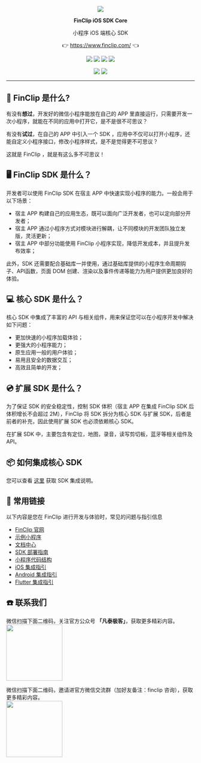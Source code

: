 <p align="center">
    <a href="https://www.finclip.com?from=github">
    <img width="auto" src="https://www.finclip.com/mop/document/images/logo.png">
    </a>
</p>

<p align="center"> 
    <strong>FinClip iOS SDK Core</strong></br>
<p>
<p align="center"> 
        小程序 iOS 端核心 SDK
<p>

<p align="center"> 
	👉 <a href="https://www.finclip.com?from=github">https://www.finclip.com/</a> 👈
</p>

<div align="center">

<a href="#"><img src="https://img.shields.io/badge/%E4%B8%93%E5%B1%9E%E5%BC%80%E5%8F%91%E8%80%85-20000%2B-brightgreen"></a>
<a href="#"><img src="https://img.shields.io/badge/%E5%B7%B2%E4%B8%8A%E6%9E%B6%E5%B0%8F%E7%A8%8B%E5%BA%8F-6000%2B-blue"></a>
<a href="#"><img src="https://img.shields.io/badge/%E5%B7%B2%E9%9B%86%E6%88%90%E5%B0%8F%E7%A8%8B%E5%BA%8F%E5%BA%94%E7%94%A8-75%2B-yellow"></a>
<a href="#"><img src="https://img.shields.io/badge/%E5%AE%9E%E9%99%85%E8%A6%86%E7%9B%96%E7%94%A8%E6%88%B7-2500%20%E4%B8%87%2B-orange"></a>

<a href="https://www.zhihu.com/org/finchat"><img src="https://img.shields.io/badge/FinClip--lightgrey?logo=zhihu&style=social"></a>
<a href="https://www.finclip.com/blog/"><img src="https://img.shields.io/badge/FinClip%20Blog--lightgrey?logo=ghost&style=social"></a>



</div>

-----
## 🤔 FinClip 是什么?

有没有**想过**，开发好的微信小程序能放在自己的 APP 里直接运行，只需要开发一次小程序，就能在不同的应用中打开它，是不是很不可思议？

有没有**试过**，在自己的 APP 中引入一个 SDK ，应用中不仅可以打开小程序，还能自定义小程序接口，修改小程序样式，是不是觉得更不可思议？

这就是 FinClip ，就是有这么多不可思议！

## 🖥 FinClip SDK 是什么？
开发者可以使用 FinClip SDK 在宿主 APP 中快速实现小程序的能力。一般会用于以下场景：
- 宿主 APP 构建自己的应用生态，既可以面向广泛开发者，也可以定向部分开发者；
- 宿主 APP 通过小程序方式对模块进行解耦，让不同模块的开发团队独立发版，灵活更新；
- 宿主 APP 中部分功能使用 FinClip 小程序实现，降低开发成本，并且提升发布效率；

此外，SDK 还需要配合基础库一并使用，通过基础库提供的小程序生命周期钩子、API函数，页面 DOM 创建、渲染以及事件传递等能力为用户提供更加良好的体验。

## 💻 核心 SDK 是什么？
核心 SDK 中集成了丰富的 API 与相关组件，用来保证您可以在小程序开发中解决如下问题：
- 更加快速的小程序加载体验；
- 更强大的小程序能力；
- 原生应用一般的用户体验；
- 易用且安全的数据交互；
- 高效且简单的开发；

## 💿 扩展 SDK 是什么？
为了保证 SDK 的安全稳定性，控制 SDK 体积（宿主 APP 在集成 FinClip SDK 后体积增长不会超过 2M），FinClip 将 SDK 拆分为核心 SDK 与扩展 SDK，后者是前者的补充，因此使用扩展 SDK 也必须依赖核心 SDK。

在扩展 SDK 中，主要包含有定位，地图，录音，读写剪切板，蓝牙等相关组件及 API。

## 📦 如何集成核心 SDK
您可以查看 [这里](https://www.finclip.com/mop/document/introduce/quickStart/intergration-guide.html) 获取 SDK 集成说明。


## 🔗 常用链接
以下内容是您在 FinClip 进行开发与体验时，常见的问题与指引信息

- [FinClip 官网](https://www.finclip.com/#/home)
- [示例小程序](https://www.finclip.com/#/market)
- [文档中心](https://www.finclip.com/mop/document/)
- [SDK 部署指南](https://www.finclip.com/mop/document/introduce/quickStart/intergration-guide.html)
- [小程序代码结构](https://www.finclip.com/mop/document/develop/guide/structure.html)
- [iOS 集成指引](https://www.finclip.com/mop/document/runtime-sdk/ios/ios-integrate.html)
- [Android 集成指引](https://www.finclip.com/mop/document/runtime-sdk/android/android-integrate.html)
- [Flutter 集成指引](https://www.finclip.com/mop/document/runtime-sdk/flutter/flutter-integrate.html)

## ☎️ 联系我们
微信扫描下面二维码，关注官方公众号 **「凡泰极客」**，获取更多精彩内容。<br>
<img width="150px" src="https://www.finclip.com/mop/document/images/ic_qr.svg">

微信扫描下面二维码，邀请进官方微信交流群（加好友备注：finclip 咨询），获取更多精彩内容。<br>
<img width="150px" src="https://finclip-homeweb-1251849568.cos.ap-guangzhou.myqcloud.com/images/ldy111.jpg">

